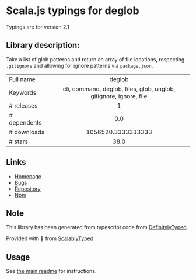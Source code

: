 
# Scala.js typings for deglob

Typings are for version 2.1

## Library description:
Take a list of glob patterns and return an array of file locations, respecting `.gitignore` and allowing for ignore patterns via `package.json`.

|                    |                 |
| ------------------ | :-------------: |
| Full name          | deglob |
| Keywords           | cli, command, deglob, files, glob, unglob, gitignore, ignore, file |
| # releases         | 1 |
| # dependents       | 0.0 |
| # downloads        | 1056520.3333333333 |
| # stars            | 38.0 |

## Links
- [Homepage](https://github.com/flet/deglob)
- [Bugs](https://github.com/flet/deglob/issues)
- [Repository](https://github.com/flet/deglob)
- [Npm](https://www.npmjs.com/package/deglob)
    


## Note
This library has been generated from typescript code from [DefinitelyTyped](https://definitelytyped.org).

Provided with :purple_heart: from [ScalablyTyped](https://github.com/oyvindberg/ScalablyTyped)

## Usage
See [the main readme](../../readme.md) for instructions.



